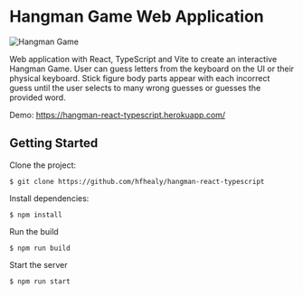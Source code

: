 # Hangman Game Web Application

![Hangman Game](https://hfh-projects.s3.us-west-1.amazonaws.com/hangman.jpg)

Web application with React, TypeScript and Vite to create an interactive Hangman Game. User can guess letters from the keyboard on the UI or their physical keyboard. Stick figure body parts appear with each incorrect guess until the user selects to many wrong guesses or guesses the provided word. 

Demo: https://hangman-react-typescript.herokuapp.com/

## Getting Started

Clone the project:
```
$ git clone https://github.com/hfhealy/hangman-react-typescript
```
Install dependencies:
```
$ npm install
```

Run the build
```
$ npm run build
```

Start the server
```
$ npm run start
```
